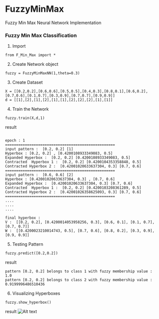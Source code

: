 # FuzzyMinMax
Fuzzy Min Max Neural Network Implementation

### Fuzzy Min Max Classification 

1. Import

```
from F_Min_Max import *
```

2. Create Network object

```
fuzzy = FuzzyMinMaxNN(1,theta=0.3) 
```

3. Create Dataset
```
X = [[0.2,0.2],[0.6,0.6],[0.5,0.5],[0.4,0.3],[0.8,0.1],[0.6,0.2],[0.7,0.6],[0.1,0.7],[0.3,0.9],[0.7,0.7],[0.9,0.9]]
d = [[1],[2],[1],[2],[1],[1],[2],[2],[2],[1],[1]]
```
4. Train the Network
```
fuzzy.train(X,d,1)
```
result
```

epoch : 1
==================================================
input pattern :  [0.2, 0.2] [1]
Hyperbox : [0.2, 0.2] , [0.4200108933349083, 0.5] 
Expanded Hyperbox :  [0.2, 0.2] [0.4200108933349083, 0.5]
Contracted  Hyperbox 1 :  [0.2, 0.2] [0.4200104353358848, 0.5]
Contracted Hyperbox 2 :  [0.42001020633637304, 0.3] [0.7, 0.6]
==================================================
input pattern :  [0.6, 0.6] [2]
Hyperbox : [0.42001020633637304, 0.3] , [0.7, 0.6] 
Expanded Hyperbox :  [0.42001020633637304, 0.3] [0.7, 0.6]
Contracted  Hyperbox 1 :  [0.2, 0.2] [0.4200103208361289, 0.5]
Contracted Hyperbox 2 :  [0.42001026358625093, 0.3] [0.7, 0.6]
==================================================
....
....
....

final hyperbox : 
V :  [[0.2, 0.2], [0.4200014053958256, 0.3], [0.6, 0.1], [0.1, 0.7], [0.7, 0.7]]
W :  [[0.4200023210014743, 0.5], [0.7, 0.6], [0.8, 0.2], [0.3, 0.9], [0.9, 0.9]]
```
5. Testing Pattern
```
fuzzy.predict([0.2,0.2])
```
result
```
pattern [0.2, 0.2] belongs to class 1 with fuzzy membership value : 1.0
pattern [0.2, 0.2] belongs to class 2 with fuzzy membership value : 0.9199996486510436
```
6. Visualizing Hyperboxes
```
fuzzy.show_hyperbox()
```
result
![Alt text](https://github.com/OmkarThawakar/FuzzyMinMax/blob/master/FMM_Classification/result.jpg?raw=true "Hyperboxes")
